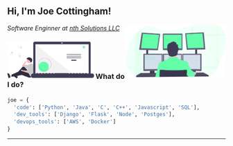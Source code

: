 
<h2> Hi, I'm Joe Cottingham!</h2>
<img align='right' src="https://github.com/JosephCottingham/JosephCottingham/blob/master/undraw_programming_2svr.svg" width="230">
<p><em>Software Enginner at <a href="https://nth-solutions.com/">nth Solutions LLC</a>
</em></p>


### <img src="https://github.com/JosephCottingham/JosephCottingham/blob/master/undraw_Code_thinking_re_gka2.svg" width="200"> What do I do?

```python
joe = {
  'code': ['Python', 'Java', 'C', 'C++', 'Javascript', 'SQL'],
  'dev_tools': ['Django', 'Flask', 'Node', 'Postges'],
  'devops_tools': ['AWS', 'Docker']
}
```

---
